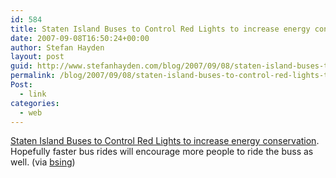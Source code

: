 ```yaml
---
id: 584
title: Staten Island Buses to Control Red Lights to increase energy conservation
date: 2007-09-08T16:50:24+00:00
author: Stefan Hayden
layout: post
guid: http://www.stefanhayden.com/blog/2007/09/08/staten-island-buses-to-control-red-lights-to-increase-energy-conservation/
permalink: /blog/2007/09/08/staten-island-buses-to-control-red-lights-to-increase-energy-conservation/
Post:
  - link
categories:
  - web
---
```

<a href="http://www.ecogeek.org/content/view/930/">Staten Island Buses to Control Red Lights to increase energy conservation</a>. Hopefully faster  bus rides will encourage more people to ride the buss as well. (via <a href="http://www.bsing.net/blog/2007/09/07/staten-island-buses-to-control-red-lights/">bsing</a>)